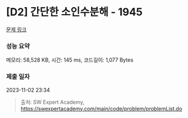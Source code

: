 # [D2] 간단한 소인수분해 - 1945 

[문제 링크](https://swexpertacademy.com/main/code/problem/problemDetail.do?contestProbId=AV5Pl0Q6ANQDFAUq) 

### 성능 요약

메모리: 58,528 KB, 시간: 145 ms, 코드길이: 1,077 Bytes

### 제출 일자

2023-11-02 23:34



> 출처: SW Expert Academy, https://swexpertacademy.com/main/code/problem/problemList.do